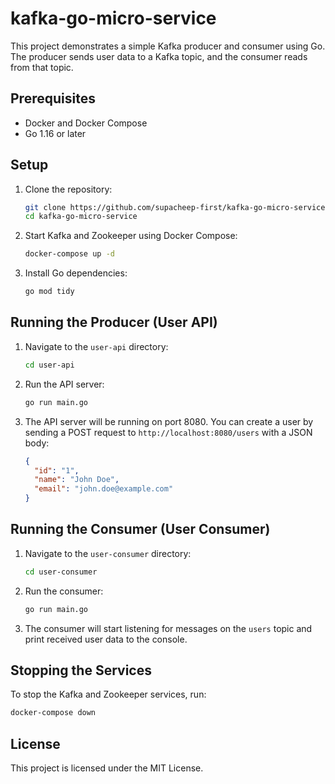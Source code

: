 # kafka-go-micro-service

This project demonstrates a simple Kafka producer and consumer using Go. The producer sends user data to a Kafka topic, and the consumer reads from that topic.

## Prerequisites

- Docker and Docker Compose
- Go 1.16 or later

## Setup

1. Clone the repository:

   ```sh
   git clone https://github.com/supacheep-first/kafka-go-micro-service.git
   cd kafka-go-micro-service
   ```

2. Start Kafka and Zookeeper using Docker Compose:

   ```sh
   docker-compose up -d
   ```

3. Install Go dependencies:
   ```sh
   go mod tidy
   ```

## Running the Producer (User API)

1. Navigate to the `user-api` directory:

   ```sh
   cd user-api
   ```

2. Run the API server:

   ```sh
   go run main.go
   ```

3. The API server will be running on port 8080. You can create a user by sending a POST request to `http://localhost:8080/users` with a JSON body:
   ```json
   {
     "id": "1",
     "name": "John Doe",
     "email": "john.doe@example.com"
   }
   ```

## Running the Consumer (User Consumer)

1. Navigate to the `user-consumer` directory:

   ```sh
   cd user-consumer
   ```

2. Run the consumer:

   ```sh
   go run main.go
   ```

3. The consumer will start listening for messages on the `users` topic and print received user data to the console.

## Stopping the Services

To stop the Kafka and Zookeeper services, run:

```sh
docker-compose down
```

## License

This project is licensed under the MIT License.
